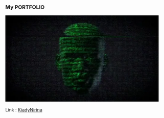 ### My PORTFOLIO

<img src="https://raw.githubusercontent.com/KiadyNirina/KiadyN/refs/heads/main/static/giphy%20(9).webp" alt="">

Link : <a href="https://kiadynirina.netlify.app">KiadyNirina</a>